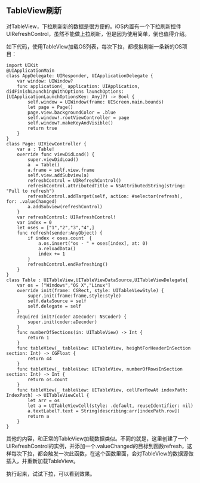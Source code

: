 
## TableView刷新

对TableView，下拉刷新新的数据是很方便的。iOS内置有一个下拉刷新控件UIRefreshControl，虽然不能做上拉刷新，但是因为使用简单，倒也值得介绍。

如下代码，使用TableView加载OS列表，每次下拉，都模拟刷新一条新的OS项目：

    import UIKit
    @UIApplicationMain
    class AppDelegate: UIResponder, UIApplicationDelegate {
        var window: UIWindow?
        func application(_ application: UIApplication, didFinishLaunchingWithOptions launchOptions: [UIApplicationLaunchOptionsKey: Any]?) -> Bool {
            self.window = UIWindow(frame: UIScreen.main.bounds)
            let page = Page()
            page.view.backgroundColor = .blue
            self.window!.rootViewController = page
            self.window?.makeKeyAndVisible()
            return true
        }
    }
    class Page: UIViewController {
        var a : Table!
        override func viewDidLoad() {
            super.viewDidLoad()
            a  = Table()
            a.frame = self.view.frame
            self.view.addSubview(a)
            refreshControl = UIRefreshControl()
            refreshControl.attributedTitle = NSAttributedString(string: "Pull to refresh")
            refreshControl.addTarget(self, action: #selector(refresh), for: .valueChanged)
            a.addSubview(refreshControl)
        }
        var refreshControl: UIRefreshControl!
        var index = 0
        let oses = ["1","2","3","4",]
        func refresh(sender:AnyObject) {
            if index < oses.count  {
                a.os.insert("os - " + oses[index], at: 0)
                a.reloadData()
                index += 1
            }
            refreshControl.endRefreshing()
        }
    }
    class Table : UITableView,UITableViewDataSource,UITableViewDelegate{
        var os = ["Windows","OS X","Linux"]
        override init(frame: CGRect, style: UITableViewStyle) {
            super.init(frame:frame,style:style)
            self.dataSource = self
            self.delegate = self
        }
        required init?(coder aDecoder: NSCoder) {
            super.init(coder:aDecoder)
        }
        func numberOfSections(in: UITableView) -> Int {
            return 1
        }
        func tableView(_ tableView: UITableView, heightForHeaderInSection section: Int) -> CGFloat {
            return 44
        }
        func tableView(_ tableView: UITableView, numberOfRowsInSection section: Int) -> Int {
            return os.count
        }
        func tableView(_ tableView: UITableView, cellForRowAt indexPath: IndexPath) -> UITableViewCell {
            let arr = os
            let a = UITableViewCell(style: .default, reuseIdentifier: nil)
            a.textLabel?.text = String(describing:arr[indexPath.row])
            return a
        }
    }

其他的内容，和正常的TableView加载数据类似。不同的就是，这里创建了一个UIRefreshControl的实例，并添加一个.valueChanged的目标到函数refresh，这样每次下拉，都会触发一次此函数，在这个函数里面，会对TableView的数据源做插入，并重新加载TableView。

执行起来，试试下拉，可以看到效果。